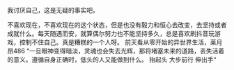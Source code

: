 我讨厌自己，这是无疑的事实吧。

不喜欢现在，不喜欢现在的这个状态，但是也没有毅力和恒心去改变，去坚持或者成就什么。每天随遇而安，就算偶尔努力也不能坚持多久，总是喜欢刷抖音玩游戏，控制不住自己。真是糟糕的一个人呀。
前天看从零开始的异世界生活，莱月昂486
“一旦眼神变得暗淡，灵魂也会失去光辉，那将堵塞未来的道路，丢失活着的意义。遵循自身正确时，低头的人又能做到什么。
抬起头 大步前行 伸出手“
